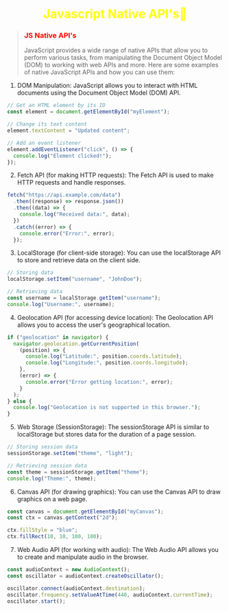 <h1 style="color:yellow"><center>Javascript Native API's🧾</center></h1>

> <h3 style="color:red">JS Native API's</h3>JavaScript provides a wide range of native APIs that allow you to perform various tasks, from manipulating the Document Object Model (DOM) to working with web APIs and more. Here are some examples of native JavaScript APIs and how you can use them:

1. DOM Manipulation:
   JavaScript allows you to interact with HTML documents using the Document Object Model (DOM) API.

```js
// Get an HTML element by its ID
const element = document.getElementById("myElement");

// Change its text content
element.textContent = "Updated content";

// Add an event listener
element.addEventListener("click", () => {
  console.log("Element clicked!");
});
```

2. Fetch API (for making HTTP requests):
   The Fetch API is used to make HTTP requests and handle responses.

```js
fetch("https://api.example.com/data")
  .then((response) => response.json())
  .then((data) => {
    console.log("Received data:", data);
  })
  .catch((error) => {
    console.error("Error:", error);
  });
```

3. LocalStorage (for client-side storage):
   You can use the localStorage API to store and retrieve data on the client side.

```js
// Storing data
localStorage.setItem("username", "JohnDoe");

// Retrieving data
const username = localStorage.getItem("username");
console.log("Username:", username);
```

4. Geolocation API (for accessing device location):
   The Geolocation API allows you to access the user's geographical location.

```js
if ("geolocation" in navigator) {
  navigator.geolocation.getCurrentPosition(
    (position) => {
      console.log("Latitude:", position.coords.latitude);
      console.log("Longitude:", position.coords.longitude);
    },
    (error) => {
      console.error("Error getting location:", error);
    }
  );
} else {
  console.log("Geolocation is not supported in this browser.");
}
```

5. Web Storage (SessionStorage):
   The sessionStorage API is similar to localStorage but stores data for the duration of a page session.

```js
// Storing session data
sessionStorage.setItem("theme", "light");

// Retrieving session data
const theme = sessionStorage.getItem("theme");
console.log("Theme:", theme);
```

6. Canvas API (for drawing graphics):
   You can use the Canvas API to draw graphics on a web page.

```js
const canvas = document.getElementById("myCanvas");
const ctx = canvas.getContext("2d");

ctx.fillStyle = "blue";
ctx.fillRect(10, 10, 100, 100);
```

7. Web Audio API (for working with audio):
   The Web Audio API allows you to create and manipulate audio in the browser.

```js
const audioContext = new AudioContext();
const oscillator = audioContext.createOscillator();

oscillator.connect(audioContext.destination);
oscillator.frequency.setValueAtTime(440, audioContext.currentTime);
oscillator.start();
```
